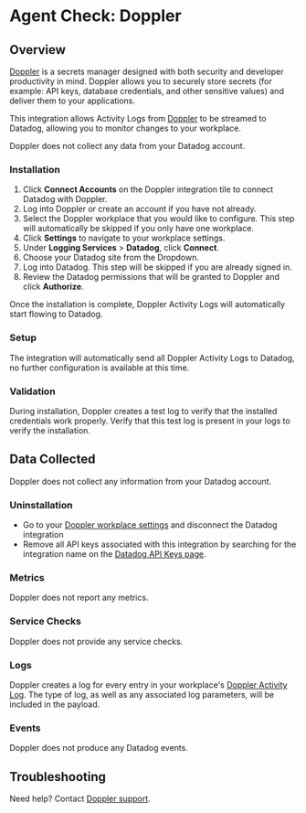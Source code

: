 # Agent Check: Doppler

## Overview

[Doppler][1] is a secrets manager designed with both security and developer productivity in mind.
Doppler allows you to securely store secrets (for example: API keys, database credentials, and other sensitive values) and deliver them to your applications.

This integration allows Activity Logs from [Doppler][1] to be streamed to Datadog, allowing you to monitor changes to your workplace.

Doppler does not collect any data from your Datadog account.

### Installation

1. Click **Connect Accounts** on the Doppler integration tile to connect Datadog with Doppler.
2. Log into Doppler or create an account if you have not already.
3. Select the Doppler workplace that you would like to configure. This step will automatically be skipped if you only have one workplace.
4. Click **Settings** to navigate to your workplace settings.
5. Under **Logging Services** > **Datadog**, click **Connect**.
6. Choose your Datadog site from the Dropdown.
7. Log into Datadog. This step will be skipped if you are already signed in.
8. Review the Datadog permissions that will be granted to Doppler and click **Authorize**.

Once the installation is complete, Doppler Activity Logs will automatically start flowing to Datadog.

### Setup

The integration will automatically send all Doppler Activity Logs to Datadog, no further configuration is available at this time.

### Validation

During installation, Doppler creates a test log to verify that the installed credentials work properly. Verify that this test log is present in your logs to verify the installation.

## Data Collected

Doppler does not collect any information from your Datadog account.

### Uninstallation

- Go to your [Doppler workplace settings][4] and disconnect the Datadog integration
- Remove all API keys associated with this integration by searching for the integration name on the [Datadog API Keys page][5].

### Metrics

Doppler does not report any metrics.

### Service Checks

Doppler does not provide any service checks.

### Logs

Doppler creates a log for every entry in your workplace's [Doppler Activity Log][2]. The type of log, as well as any associated log parameters, will be included in the payload.

### Events

Doppler does not produce any Datadog events.

## Troubleshooting

Need help? Contact [Doppler support][3].

[1]: https://www.doppler.com
[2]: https://docs.doppler.com/docs/workplace-logs
[3]: https://support.doppler.com
[4]: https://dashboard.doppler.com/workplace/settings
[5]: https://app.datadoghq.com/organization-settings/api-keys
